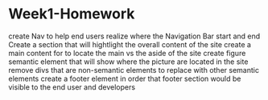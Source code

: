 # Week1-Homework
create Nav to help end users realize where the Navigation Bar start and end
Create a section that will hightlight the overall content of the site
create a main content for to locate the main vs the aside of the site
create figure semantic element that will show where the picture are located in the site
remove divs that are non-semantic elements to replace with other semantic elements
create  a footer element in order that footer section would be visible to the end user and developers
